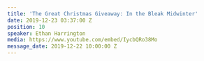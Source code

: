 ```yaml
---
title: 'The Great Christmas Giveaway: In the Bleak Midwinter'
date: 2019-12-23 03:37:00 Z
position: 10
speaker: Ethan Harrington
media: https://www.youtube.com/embed/IycbQRo38Mo
message_date: 2019-12-22 10:00:00 Z
---
```


